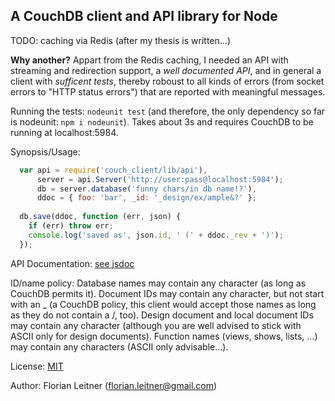 A CouchDB client and API library for Node
-----------------------------------------

TODO: caching via Redis (after my thesis is written...)

**Why another?** Appart from the Redis caching, I needed an API with
streaming and redirection support, a *well documented API*, and in general a
client with *sufficent tests*, thereby roboust to all kinds of errors (from socket
errors to "HTTP status errors") that are reported with meaningful messages.

Running the tests: `nodeunit test` (and therefore, the only dependency so far
is nodeunit: `npm i nodeunit`). Takes about 3s and requires CouchDB to be 
running at localhost:5984.

Synopsis/Usage:

```javascript
  var api = require('couch_client/lib/api'),
      server = api.Server('http://user:pass@localhost:5984');
      db = server.database('funny chars/in db name!?'),
      ddoc = { foo: 'bar', _id: '_design/ex/ample&?' };
  
  db.save(ddoc, function (err, json) {
    if (err) throw err;
    console.log('saved as', json.id, ' (' + ddoc._rev + ')');
  });
```

API Documentation: [see jsdoc](jsdoc/index.html)

ID/name policy: Database names may contain any character (as long as CouchDB
permits it). Document IDs may contain any character, but not start with an _
(a CouchDB policy, this client would accept those names as long as they do not
contain a /, too). Design document and local document IDs may contain any character
(although you are well advised to stick with ASCII only for design documents).
Function names (views, shows, lists, ...) may contain any characters (ASCII only
advisable...).

License: [MIT](http://www.opensource.org/licenses/mit-license.php)

Author: Florian Leitner (florian.leitner@gmail.com)
